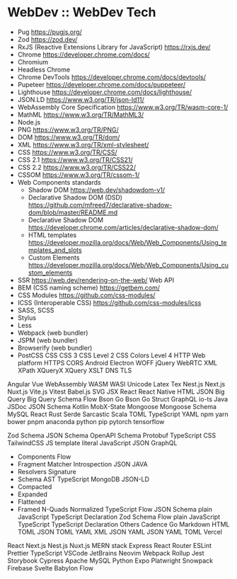 # WebDev :: WebDev Tech





- Pug https://pugjs.org/
- Zod https://zod.dev/
- RxJS (Reactive Extensions Library for JavaScript) https://rxjs.dev/
- Chrome https://developer.chrome.com/docs/
- Chromium 
- Headless Chrome
- Chrome DevTools https://developer.chrome.com/docs/devtools/
- Pupeteer https://developer.chrome.com/docs/puppeteer/
- Lighthouse https://developer.chrome.com/docs/lighthouse/
- JSON.LD https://www.w3.org/TR/json-ld11/
- WebAssembly Core Specification https://www.w3.org/TR/wasm-core-1/
- MathML https://www.w3.org/TR/MathML3/
- Node.js
- PNG https://www.w3.org/TR/PNG/
- DOM https://www.w3.org/TR/dom/
- XML https://www.w3.org/TR/xml-stylesheet/
- CSS https://www.w3.org/TR/CSS/
- CSS 2.1 https://www.w3.org/TR/CSS21/
- CSS 2.2 https://www.w3.org/TR/CSS22/
- CSSOM https://www.w3.org/TR/cssom-1/
- Web Components standards
  - Shadow DOM https://web.dev/shadowdom-v1/
  - Declarative Shadow DOM (DSD) https://github.com/mfreed7/declarative-shadow-dom/blob/master/README.md
  - Declarative Shadow DOM https://developer.chrome.com/articles/declarative-shadow-dom/
  - HTML templates https://developer.mozilla.org/docs/Web/Web_Components/Using_templates_and_slots
  - Custom Elements https://developer.mozilla.org/docs/Web/Web_Components/Using_custom_elements
- SSR https://web.dev/rendering-on-the-web/
Web API
- BEM (CSS naming scheme) https://getbem.com/
- CSS Modules https://github.com/css-modules/
- ICSS (Interoperable CSS) https://github.com/css-modules/icss
- SASS, SCSS
- Stylus
- Less
- Webpack (web bundler)
- JSPM (web bundler)
- Browserify (web bundler)
- PostCSS
CSS
CSS 3
CSS Level 2
CSS Colors Level 4
HTTP
Web platform
HTTPS
CORS
Android
Electron
WOFF
jQuery
WebRTC
XML
XPath
XQueryX
XQuery
XSLT
DNS
TLS

Angular
Vue
WebAssembly
WASM
WASI
Unicode
Latex
Tex
Nest.js
Next.js
Nuxt.js
Vite.js
Vitest
Babel.js
SVG
JSX
React
React Native
HTML
JSON
Big Query
Big Query Schema
Flow
Bson
Go Bson
Go Struct
GraphQL
io-ts
Java
JSDoc
JSON Schema
Kotlin
MobX-State
Mongoose
Mongoose Schema
MySQL
React
Rust Serde
Sarcastic
Scala
TOML
TypeScript
YAML
npm
yarn
bower
pnpm
anaconda
python
pip
pytorch
tensorflow

Zod Schema
JSON Schema
OpenAPI Schema
Protobuf
TypeScript
CSS
TailwindCSS
JS template literal
JavaScript
JSON
GraphQL
- Components
Flow
- Fragment Matcher
Introspection JSON
JAVA
- Resolvers Signature
- Schema AST
TypeScript
MongoDB
JSON-LD
- Compacted
- Expanded
- Flattened
- Framed
N-Quads
Normalized
TypeScript
Flow
JSON Schema
plain JavaScript
TypeScript Declaration
Zod Schema
Flow
plain JavaScript
TypeScript
TypeScript Declaration
Others
Cadence
Go
Markdown
HTML
TOML
JSON
TOML
YAML
XML
JSON
YAML
JSON
YAML
TOML
Vercel

React
Next.js
Nest.js
Nuxt.js
MERN stack
Express
React Router
ESLint
Prettier
TypeScript
VSCode
JetBrains
Neovim
Webpack
Rollup
Jest
Storybook
Cypress
Apache
MySQL
Python
Expo
Platwright
Snowpack
Firebase
Svelte
Babylon
Flow
